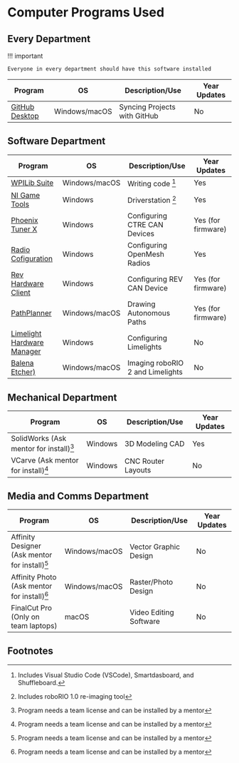 # Computer Programs Used

## **Every Department**

!!! important

    Everyone in every department should have this software installed

| Program                                      | OS            | Description/Use              | Year Updates |
| -------------------------------------------- | ------------- | ---------------------------- | ------------ |
| [GitHub Desktop](https://desktop.github.com) | Windows/macOS | Syncing Projects with GitHub | No           |

## Software Department

| Program                                                                                                  | OS            | Description/Use                  | Year Updates       |
| -------------------------------------------------------------------------------------------------------- | ------------- | -------------------------------- | ------------------ |
| [WPILib Suite](https://github.com/wpilibsuite/allwpilib/releases)                                        | Windows/macOS | Writing code [^vsc]              | Yes                |
| [NI Game Tools](https://www.ni.com/en/support/downloads/drivers/download.frc-game-tools.html#500107)     | Windows       | Driverstation [^ri]              | Yes                |
| [Phoenix Tuner X](https://apps.microsoft.com/detail/9nvv4pwdw27z?hl=en-us&gl=US)                         | Windows       | Configuring CTRE CAN Devices     | Yes (for firmware) |
| [Radio Cofiguration](https://docs.wpilib.org/en/stable/docs/zero-to-robot/step-3/radio-programming.html) | Windows       | Configuring OpenMesh Radios      | Yes                |
| [Rev Hardware Client](https://docs.revrobotics.com/rev-hardware-client/gs/install)                       | Windows       | Configuring REV CAN Device       | Yes (for firmware) |
| [PathPlanner](https://github.com/mjansen4857/pathplanner/releases)                                       | Windows/macOS | Drawing Autonomous Paths         | Yes (for firmware) |
| [Limelight Hardware Manager](https://docs.limelightvision.io/docs/resources/downloads)                   | Windows       | Configuring Limelights           | No                 |
| [Balena Etcher)](https://www.balena.io/etcher/)                                                          | Windows/macOS | Imaging roboRIO 2 and Limelights | No                 |

## Mechanical Department

| Program                                 | OS      | Description/Use    | Year Updates |
| --------------------------------------- | ------- | ------------------ | ------------ |
| SolidWorks (Ask mentor for install)[^l] | Windows | 3D Modeling CAD    | Yes          |
| VCarve (Ask mentor for install)[^l]     | Windows | CNC Router Layouts | No           |

## Media and Comms Department

| Program                                        | OS            | Description/Use        | Year Updates |
| ---------------------------------------------- | ------------- | ---------------------- | ------------ |
| Affinity Designer (Ask mentor for install)[^l] | Windows/macOS | Vector Graphic Design  | No           |
| Affinity Photo (Ask mentor for install)[^l]    | Windows/macOS | Raster/Photo Design    | No           |
| FinalCut Pro (Only on team laptops)            | macOS         | Video Editing Software | No           |

## Footnotes

[^vsc]: Includes Visual Studio Code (VSCode), Smartdasboard, and Shuffleboard.
[^ri]: Includes roboRIO 1.0 re-imaging tool
[^l]: Program needs a team license and can be installed by a mentor
